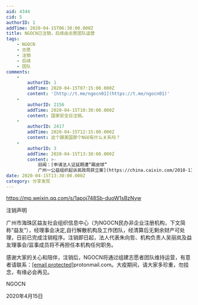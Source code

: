 ```yaml
---
aid: 4344
cid: 5
authorID: 1
addTime: 2020-04-15T06:30:00.000Z
title: NGOCN已注销，后续由志愿团队运营
tags:
    - NGOCN
    - 志愿
    - 注销
    - 后续
    - 团队
comments:
    -
        authorID: 1
        addTime: 2020-04-15T07:15:00.000Z
        content: '[http://t.me/ngocn01](https://t.me/ngocn01)'
    -
        authorID: 2156
        addTime: 2020-04-15T10:30:00.000Z
        content: 国家安全日注销。
    -
        authorID: 2417
        addTime: 2020-04-15T12:15:00.000Z
        content: 这个跟美国那个NGO有什么关系吗？
    -
        authorID: 3
        addTime: 2020-04-15T13:30:00.000Z
        content: >-
            旧闻：[申请法人证延期遭“踢皮球”
            广州一公益组织起诉民政局获立案](https://china.caixin.com/2018-11-09/101344830.html)
date: 2020-04-15T13:30:00.000Z
category: 分享发现
---
```


https://mp.weixin.qq.com/s/1apoj748Sb-duoW1sBzNyw

注销声明

广州市海珠区益友社会组织信息中心（为NGOCN民办非企业注册机构，下文简称“益友”），经理事会决定,自行解散机构及工作团队，经清算后无剩余财产可处理，日前已完成注销程序。注销即日起，法人代表朱向哲、机构负责人吴丽岚及益友理事会/监事成员将不再担任本机构任何职务。

感谢大家的关心和陪伴，注销后，NGOCN将通过组建志愿者团队维持运营，有意者请联系：[\[email protected\]](/cdn-cgi/l/email-protection)protonmail.com。大疫期间，请大家多珍重，勿挂念，有缘必会再见。

NGOCN

2020年4月15日
